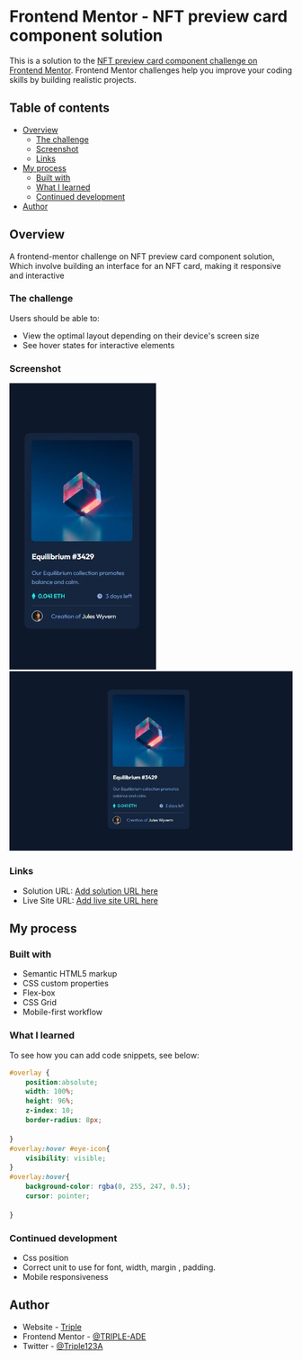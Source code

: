 # Frontend Mentor - NFT preview card component solution

This is a solution to the [NFT preview card component challenge on Frontend Mentor](https://www.frontendmentor.io/challenges/nft-preview-card-component-SbdUL_w0U). Frontend Mentor challenges help you improve your coding skills by building realistic projects. 

## Table of contents

- [Overview](#overview)
  - [The challenge](#the-challenge)
  - [Screenshot](#screenshot)
  - [Links](#links)
- [My process](#my-process)
  - [Built with](#built-with)
  - [What I learned](#what-i-learned)
  - [Continued development](#continued-development)
- [Author](#author)

## Overview
A frontend-mentor challenge on NFT preview card component solution, Which involve building an interface for an NFT card, making it responsive and interactive
### The challenge

Users should be able to:

- View the optimal layout depending on their device's screen size
- See hover states for interactive elements

### Screenshot

![Mobile-design](./design/mobile-design.jpg)
![Desktop-design](./design/desktop-design.jpg)


### Links

- Solution URL: [Add solution URL here](https://github.com/TRIPLE-ADE/NFT-preview-card-component)
- Live Site URL: [Add live site URL here](https://triple-ade.github.io/NFT-preview-card-component/)

## My process

### Built with

- Semantic HTML5 markup
- CSS custom properties
- Flex-box
- CSS Grid
- Mobile-first workflow

### What I learned

To see how you can add code snippets, see below:

```css
#overlay {
    position:absolute;
    width: 100%;
    height: 96%;
    z-index: 10;
    border-radius: 8px;
    
}
#overlay:hover #eye-icon{
    visibility: visible;
}
#overlay:hover{
    background-color: rgba(0, 255, 247, 0.5);
    cursor: pointer;
    
}
```

### Continued development

- Css position
- Correct unit to use for font, width, margin , padding.
- Mobile responsiveness 

## Author

- Website - [Triple](https://triple-ade.github.io/NFT-preview-card-component/)
- Frontend Mentor - [@TRIPLE-ADE](https://www.frontendmentor.io/profile/TRIPLE-ADE)
- Twitter - [@Triple123A](https://www.twitter.com/Triple123A)
